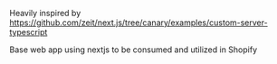 Heavily inspired by https://github.com/zeit/next.js/tree/canary/examples/custom-server-typescript

Base web app using nextjs to be consumed and utilized in Shopify
